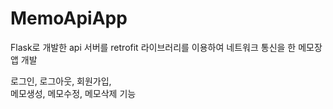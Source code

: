 # MemoApiApp

Flask로 개발한 api 서버를 retrofit 라이브러리를 이용하여 네트워크 통신을 한 메모장 앱 개발  
  
로그인, 로그아웃, 회원가입,  
메모생성, 메모수정, 메모삭제 기능
